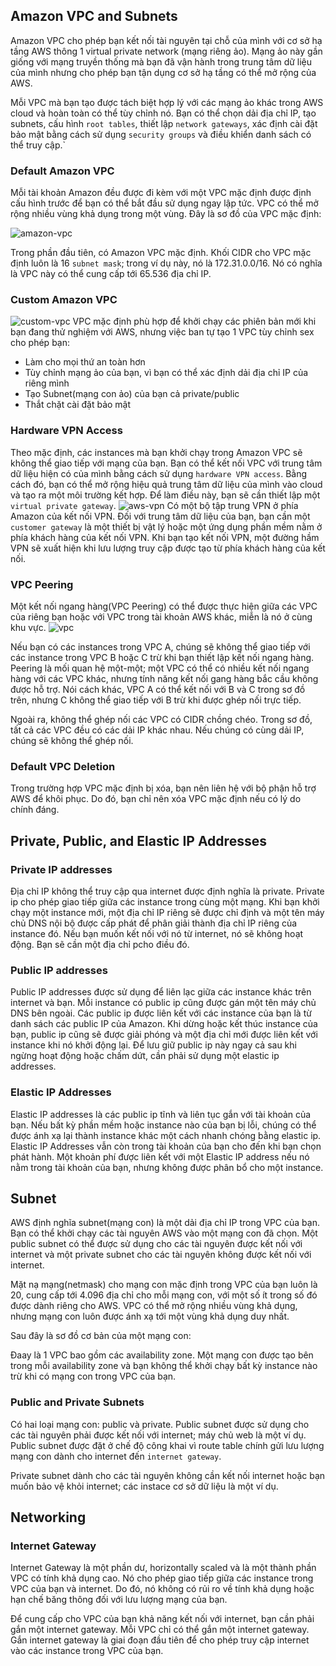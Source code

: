 ## Amazon VPC and Subnets
Amazon VPC cho phép bạn kết nối tài nguyên tại chỗ của mình với cơ sở hạ tầng AWS thông 1 virtual private network (mạng riêng ảo). 
Mạng ảo này gần giống với mạng truyền thống mà bạn đã vận hành trong trung tâm dữ liệu của mình nhưng cho phép bạn tận dụng cơ sở hạ tầng có thể mở rộng của AWS.

Mỗi VPC mà bạn tạo được tách biệt hợp lý với các mạng ảo khác trong AWS cloud và hoàn toàn có thể tùy chỉnh nó. Bạn có thể chọn dải địa chỉ IP, tạo subnets,
cấu hình `root tables`, thiết lập `network gateways`, xác định cài đặt bảo mật bằng cách sử dụng `security groups` và điều khiển danh sách có thể truy cập.`

### Default Amazon VPC
Mỗi tài khoản Amazon đều được đi kèm với một VPC mặc định được định cấu hình trước để bạn có thể bắt đầu sử dụng ngay lập tức. VPC có thể mở rộng nhiều vùng khả
dụng trong một vùng. Đây là sơ đồ của VPC mặc định:

![amazon-vpc](https://user-images.githubusercontent.com/25586998/122665511-da8d5e80-d1d1-11eb-8efc-38977cf6c4e1.jpeg)

Trong phần đầu tiên, có Amazon VPC mặc định. Khối CIDR cho VPC mặc định luôn là 16 `subnet mask`; trong ví dụ này, nó là 172.31.0.0/16. Nó có nghĩa là VPC
này có thể cung cấp tới 65.536 địa chỉ IP.

### Custom Amazon VPC
![custom-vpc](https://user-images.githubusercontent.com/25586998/122665585-466fc700-d1d2-11eb-9a3f-b4b5d5a23f26.jpeg)
VPC mặc định phù hợp để khởi chạy các phiên bản mới khi bạn đang thử nghiệm với AWS, nhưng việc ban tự tạo 1 VPC tùy chỉnh sex cho phép bạn:

- Làm cho mọi thứ an toàn hơn
- Tùy chỉnh mạng ảo của bạn, vì bạn có thể xác định dải địa chỉ IP của riêng mình
- Tạo Subnet(mạng con ảo) của bạn cả private/public
- Thắt chặt cài đặt bảo mật
### Hardware VPN Access
Theo mặc định, các instances mà bạn khởi chạy trong Amazon VPC sẽ không thể giao tiếp với mạng của bạn. Bạn có thể kết nối VPC với trung tâm dữ liệu hiện có của
mình bằng cách sử dụng `hardware VPN access`. Bằng cách đó, bạn có thể mở rộng hiệu quả trung tâm dữ liệu của mình vào cloud và tạo ra một môi trường kết hợp.
Để làm điều này, bạn sẽ cần thiết lập một `virtual private gateway`.
![aws-vpn](https://user-images.githubusercontent.com/25586998/122665766-5b008f00-d1d3-11eb-833c-a570dd1400ab.jpeg)
Có một bộ tập trung VPN ở phía Amazon của kết nối VPN. Đối với trung tâm dữ liệu của bạn, bạn cần một `customer gateway` là một thiết bị vật lý hoặc một ứng dụng
phần mềm nằm ở phía khách hàng của kết nối VPN. Khi bạn tạo kết nối VPN, một đường hầm VPN sẽ xuất hiện khi lưu lượng truy cập được tạo từ phía khách hàng của
kết nối.

### VPC Peering 

Một kết nối ngang hàng(VPC Peering) có thể được thực hiện giữa các VPC của riêng bạn hoặc với VPC trong tài khoản AWS khác, miễn là nó ở cùng khu vực.
![vpc](https://user-images.githubusercontent.com/25586998/122665844-f0038800-d1d3-11eb-852f-8288ccc9c1ae.jpeg)

Nếu bạn có các instances trong VPC A, chúng sẽ không thể giao tiếp với các instance trong VPC B hoặc C trừ khi bạn thiết lập kết nối ngang hàng. 
Peering là mối quan hệ một-một; một VPC có thể có nhiều kết nối ngang hàng với các VPC khác, nhưng tính năng kết nối gang hàng bắc cầu không được hỗ trợ.
Nói cách khác, VPC A có thể kết nối với B và C trong sơ đồ trên, nhưng C không thể giao tiếp với B trừ khi được ghép nối trực tiếp.


Ngoài ra, không thể ghép nối các VPC có CIDR chồng chéo. Trong sơ đồ, tất cả các VPC đều có các dải IP khác nhau. Nếu chúng có cùng dải IP, chúng sẽ không
thể ghép nối.

### Default VPC Deletion

Trong trường hợp VPC mặc định bị xóa, bạn nên liên hệ với bộ phận hỗ trợ AWS để khôi phục. Do đó, bạn chỉ nên xóa VPC mặc định nếu có lý do chính đáng.

## Private, Public, and Elastic IP Addresses

### Private IP addresses

Địa chỉ IP không thể truy cập qua internet được định nghĩa là private. Private ip cho phép giao tiếp giữa các instance trong cùng một mạng. 
Khi bạn khởi chạy một instance mới, một địa chỉ IP riêng sẽ được chỉ định và một tên máy chủ DNS nội bộ được cấp phát để phân giải thành địa chỉ IP riêng
của instance đó. Nếu bạn muốn kết nối với nó từ internet, nó sẽ không hoạt động. Bạn sẽ cần một địa chỉ pcho điều đó.

### Public IP addresses
Public IP addresses được sử dụng để liên lạc giữa các instance khác trên internet và bạn. Mỗi instance có public ip cũng được gán một tên máy
chủ DNS bên ngoài. Các public ip được liên kết với các instance của bạn là từ danh sách các public IP của Amazon. Khi dừng hoặc kết thúc instance của bạn,
public ip cũng sẽ được giải phóng và một địa chỉ mới được liên kết với instance khi nó khởi động lại. Để lưu giữ public ip này ngay cả sau khi ngừng hoạt
động hoặc chấm dứt, cần phải sử dụng một elastic ip addresses.

### Elastic IP Addresses
Elastic IP addresses là các public ip tĩnh và liên tục gắn với tài khoản của bạn. Nếu bất kỳ phần mềm hoặc instance nào của bạn bị lỗi, chúng có thể được
ánh xạ lại thành instance khác một cách nhanh chóng bằng elastic ip. Elastic IP Addresses vẫn còn trong tài khoản của bạn cho đến khi bạn chọn phát hành.
Một khoản phí được liên kết với một Elastic IP address nếu nó nằm trong tài khoản của bạn, nhưng không được phân bổ cho một instance.

## Subnet


AWS định nghĩa subnet(mạng con) là một dải địa chỉ IP trong VPC của bạn. Bạn có thể khởi chạy các tài nguyên AWS vào một mạng con đã chọn. Một public subnet
có thể được sử dụng cho các tài nguyên được kết nối với internet và một private subnet cho các tài nguyên không được kết nối với internet.

Mặt nạ mạng(netmask) cho mạng con mặc định trong VPC của bạn luôn là 20, cung cấp tới 4.096 địa chỉ cho mỗi mạng con, với một số ít trong số đó được dành riêng
cho AWS. VPC có thể mở rộng nhiều vùng khả dụng, nhưng mạng con luôn được ánh xạ tới một vùng khả dụng duy nhất.

Sau đây là sơ đồ cơ bản của một mạng con:

Đaay là 1 VPC bao gồm các availability zone. Một mạng con được tạo bên trong mỗi availability zone và bạn không thể khởi chạy bất kỳ instance nào trừ khi có 
mạng con trong VPC của bạn.

### Public and Private Subnets
Có hai loại mạng con: public và private. Public subnet được sử dụng cho các tài nguyên phải được kết nối với internet; máy chủ web là một ví dụ.
Public subnet được đặt ở chế độ công khai vì route table chính gửi lưu lượng mạng con dành cho internet đến `internet gateway`.

Private subnet dành cho các tài nguyên không cần kết nối internet hoặc bạn muốn bảo vệ khỏi internet; các instace cơ sở dữ liệu là một ví dụ.

## Networking
### Internet Gateway

Internet Gateway là một phần dư, horizontally scaled và là một thành phần VPC có tính khả dụng cao. Nó cho phép giao tiếp giữa các instance
trong VPC của bạn và internet. Do đó, nó không có rủi ro về tính khả dụng hoặc hạn chế băng thông đối với lưu lượng mạng của bạn.


Để cung cấp cho VPC của bạn khả năng kết nối với internet, bạn cần phải gắn một internet gateway. Mỗi VPC chỉ có thể gắn một internet gateway.
Gắn internet gateway là giai đoạn đầu tiên để cho phép truy cập internet vào các instance trong VPC của bạn.

